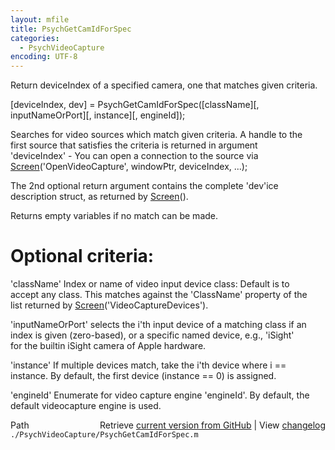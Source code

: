 ```yaml
---
layout: mfile
title: PsychGetCamIdForSpec
categories:
  - PsychVideoCapture
encoding: UTF-8
---
```


Return deviceIndex of a specified camera, one that matches given criteria.  

[deviceIndex, dev] = PsychGetCamIdForSpec([className][, inputNameOrPort][, instance][, engineId]);  

Searches for video sources which match given criteria. A handle to the  
first source that satisfies the criteria is returned in argument  
'deviceIndex' - You can open a connection to the source via  
[Screen](/docs/Screen)('OpenVideoCapture', windowPtr, deviceIndex, ...);  

The 2nd optional return argument contains the complete 'dev'ice  
description struct, as returned by [Screen](/docs/Screen)().  

Returns empty variables if no match can be made.  

# Optional criteria:  

'className' Index or name of video input device class: Default is to  
accept any class. This matches against the 'ClassName' property of the  
list returned by [Screen](/docs/Screen)('VideoCaptureDevices').  

'inputNameOrPort' selects the i'th input device of a matching class if an  
index is given (zero-based), or a specific named device, e.g., 'iSight'  
for the builtin iSight camera of Apple hardware.  

'instance' If multiple devices match, take the i'th device where i ==  
instance. By default, the first device (instance == 0) is assigned.  

'engineId' Enumerate for video capture engine 'engineId'. By default, the  
default videocapture engine is used.  



<div class="code_header" style="text-align:right;">
  <span style="float:left;">Path&nbsp;&nbsp;</span> <span class="counter">Retrieve <a href=
  "https://raw.github.com/Psychtoolbox-3/Psychtoolbox-3/beta/./PsychVideoCapture/PsychGetCamIdForSpec.m">current version from GitHub</a> | View <a href=
  "https://github.com/Psychtoolbox-3/Psychtoolbox-3/commits/beta/./PsychVideoCapture/PsychGetCamIdForSpec.m">changelog</a></span>
</div>
<div class="code">
  <code>./PsychVideoCapture/PsychGetCamIdForSpec.m</code>
</div>
